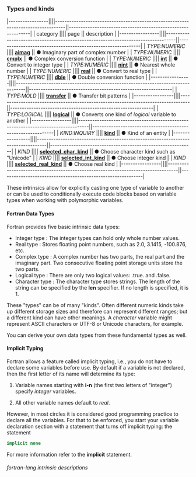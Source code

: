 ### Types and kinds

|-----------------||||----------------------------------------------------------------------------------||-------------------------------------------------------------|
| category        |||| page                                                                             || description                                                 |
|-----------------||||----------------------------------------------------------------------------------||-------------------------------------------------------------|
| *TYPE:NUMERIC*  |||| [__aimag__]({{site.baseurl}}/learn/intrinsics/AIMAG)                             || &#9679; Imaginary part of complex number                    |
| *TYPE:NUMERIC*  |||| [__cmplx__]({{site.baseurl}}/learn/intrinsics/CMPLX)                             || &#9679; Complex conversion function                         |
| *TYPE:NUMERIC*  |||| [__int__]({{site.baseurl}}/learn/intrinsics/INT)                                 || &#9679; Convert to integer type                             |
| *TYPE:NUMERIC*  |||| [__nint__]({{site.baseurl}}/learn/intrinsics/NINT)                               || &#9679; Nearest whole number                                |
| *TYPE:NUMERIC*  |||| [__real__]({{site.baseurl}}/learn/intrinsics/REAL)                               || &#9679; Convert to real type                                |
| *TYPE:NUMERIC*  |||| [__dble__]({{site.baseurl}}/learn/intrinsics/DBLE)                               || &#9679; Double conversion function                          |
|-----------------||||----------------------------------------------------------------------------------||-------------------------------------------------------------|
| *TYPE:MOLD*     |||| [__transfer__]({{site.baseurl}}/learn/intrinsics/TRANSFER)                       || &#9679; Transfer bit patterns                               |
|-----------------||||----------------------------------------------------------------------------------||-------------------------------------------------------------|
| *TYPE:LOGICAL*  |||| [__logical__]({{site.baseurl}}/learn/intrinsics/LOGICAL)                         || &#9679; Converts one kind of _logical_ variable to another  |
|-----------------||||----------------------------------------------------------------------------------||-------------------------------------------------------------|
| *KIND:INQUIRY*  |||| [__kind__]({{site.baseurl}}/learn/intrinsics/KIND)                               || &#9679; Kind of an entity                                   |
|-----------------||||----------------------------------------------------------------------------------||-------------------------------------------------------------|
| *KIND*          |||| [__selected\_char\_kind__]({{site.baseurl}}/learn/intrinsics/SELECTED_CHAR_KIND) || &#9679; Choose character kind such as "Unicode"             |
| *KIND*          |||| [__selected\_int\_kind__]({{site.baseurl}}/learn/intrinsics/SELECTED_INT_KIND)   || &#9679; Choose integer kind                                 |
| *KIND*          |||| [__selected\_real\_kind__]({{site.baseurl}}/learn/intrinsics/SELECTED_REAL_KIND) || &#9679; Choose real kind                                    |
|-----------------||||----------------------------------------------------------------------------------||-------------------------------------------------------------|

These intrinsics allow for explicitly casting one type of variable to
another or can be used to conditionally execute code blocks based on
variable types when working with polymorphic variables.

#### Fortran Data Types

Fortran provides five basic intrinsic data types:

  * Integer type
    : The integer types can hold only whole number values.
  * Real type
    : Stores floating point numbers, such as 2.0, 3.1415, -100.876, etc.
  * Complex type
    : A complex number has two parts,
      the real part and the imaginary part. Two consecutive floating
      point storage units store the two parts.
  * Logical type
    : There are only two logical values: .true. and .false.
  * Character type
    : The character type stores strings. The length of the string
    can be specified by the __len__ specifier. If no length is specified, it is 1.

These "types" can be of many "kinds". Often different numeric kinds
take up different storage sizes and therefore can represent
different ranges; but a different kind can have other meanings.
A _character_ variable might represent ASCII characters or UTF-8 or
Unicode characters, for example.

You can derive your own data types from these fundamental types as well.

#### Implicit Typing

Fortran allows a feature called implicit typing, i.e., you do not have
to declare some variables before use. By default if a variable is not declared,
then the first letter of its name will determine its type:

1. Variable names starting with __i-n__ (the first two letters of
   "integer") specify _integer_ variables.

2. All other variable names default to _real_.


However, in most circles it is considered good programming practice to declare all the
variables. For that to be enforced, you start your variable declaration section with 
a statement that turns off implicit typing:
the statement
```fortran
implicit none
```
For more information refer to the __implicit__ statement.

###### fortran-lang intrinsic descriptions
